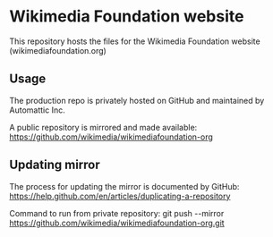 # Wikimedia Foundation website

This repository hosts the files for the Wikimedia Foundation website (wikimediafoundation.org)

## Usage

The production repo is privately hosted on GitHub and maintained by Automattic Inc.

A public repository is mirrored and made available: https://github.com/wikimedia/wikimediafoundation-org

## Updating mirror

The process for updating the mirror is documented by GitHub: https://help.github.com/en/articles/duplicating-a-repository

Command to run from private repository:
  git push --mirror https://github.com/wikimedia/wikimediafoundation-org.git
